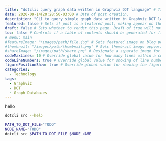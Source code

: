 ```yaml
---
title: "dotcli: query graph data written in Graphviz DOT language" # Title of the blog post.
date: 2020-09-14T20:28:50-03:00 # Date of post creation.
description: "CLI to query simple graph data written in Graphviz DOT language" # Description used for search engine.
featured: false # Sets if post is a featured post, making appear on the home page side bar.
draft: false # Sets whether to render this page. Draft of true will not be rendered.
toc: false # Controls if a table of contents should be generated for first-level links automatically.
# menu: main
#featureImage: "/images/path/file.jpg" # Sets featured image on blog post.
#thumbnail: "/images/path/thumbnail.png" # Sets thumbnail image appearing inside card on homepage.
#shareImage: "/images/path/share.png" # Designate a separate image for social media sharing.
codeMaxLines: 10 # Override global value for how many lines within a code block before auto-collapsing.
codeLineNumbers: true # Override global value for showing of line numbers within code block.
figurePositionShow: true # Override global value for showing the figure label.
categories:
  - Technology
tags:
  - Graphviz
  - DOT
  - Graph Databases
---
```


hello

```bash
dotcli src --help

PATH_TO_DOT_FILE="TODO"
NODE_NAME="TODO"
dotcli src $PATH_TO_DOT_FILE $NODE_NAME
```
